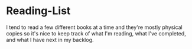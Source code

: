 # Reading-List
I tend to read a few different books at a time and they're mostly physical copies so it's nice to keep track of what I'm reading, what I've completed, and what I have next in my backlog.
